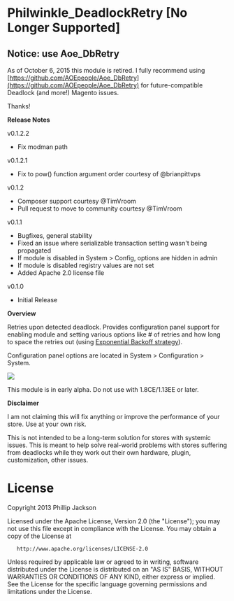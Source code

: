 Philwinkle_DeadlockRetry [No Longer Supported]
========================

Notice: use Aoe_DbRetry
--

As of October 6, 2015 this module is retired. I fully recommend using [https://github.com/AOEpeople/Aoe_DbRetry](https://github.com/AOEpeople/Aoe_DbRetry) for future-compatible Deadlock (and more!) Magento issues.

Thanks!

**Release Notes**

v0.1.2.2

- Fix modman path

v0.1.2.1

- Fix to pow() function argument order courtesy of @brianpittvps 

v0.1.2

- Composer support courtesy @TimVroom
- Pull request to move to community courtesy @TimVroom

v0.1.1

- Bugfixes, general stability
- Fixed an issue where serializable transaction setting wasn't being propagated
- If module is disabled in System > Config, options are hidden in admin
- If module is disabled registry values are not set
- Added Apache 2.0 license file

v0.1.0

- Initial Release

**Overview**

Retries upon detected deadlock. Provides configuration panel support for enabling module and setting various options like # of retries and how long to space the retries out (using <a href="http://en.wikipedia.org/wiki/Exponential_backoff">Exponential Backoff strategy</a>).

Configuration panel options are located in System > Configuration > System.

<img src="http://i.imgur.com/J79Nef4.png"/>

This module is in early alpha. Do not use with 1.8CE/1.13EE or later. 


**Disclaimer**

I am not claiming this will fix anything or improve the performance of your store. Use at your own risk.

This is not intended to be a long-term solution for stores with systemic issues. This is meant to help solve real-world problems with stores suffering from deadlocks while they work out their own hardware, plugin, customization, other issues.




License
=======

Copyright 2013 Phillip Jackson

Licensed under the Apache License, Version 2.0 (the "License"); you may not use this file except in compliance with the License. You may obtain a copy of the License at

```
   http://www.apache.org/licenses/LICENSE-2.0
```

Unless required by applicable law or agreed to in writing, software distributed under the License is distributed on an "AS IS" BASIS, WITHOUT WARRANTIES OR CONDITIONS OF ANY KIND, either express or implied. See the License for the specific language governing permissions and limitations under the License.

